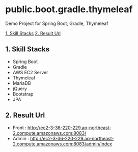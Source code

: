# public.boot.gradle.thymeleaf

Demo Project for Spring Boot, Gradle, Thymeleaf

[1. Skill Stacks](#1.-skill-stacks)
[2. Result Url](#2.-result-url)

## 1. Skill Stacks

- Spring Boot
- Gradle
- AWS EC2 Server
- Thymeleaf
- MariaDB
- jQuery
- Bootstrap
- JPA

## 2. Result Url
- Front : http://ec2-3-36-220-229.ap-northeast-2.compute.amazonaws.com:8083/
- Admin : http://ec2-3-36-220-229.ap-northeast-2.compute.amazonaws.com:8083/admin/index
